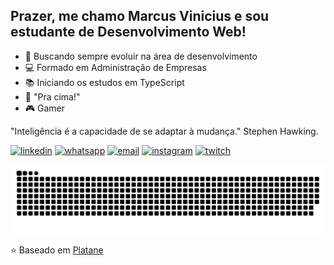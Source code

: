 ## Prazer, me chamo Marcus Vinicius e sou estudante de Desenvolvimento Web!

- 🔭 Buscando sempre evoluir na área de desenvolvimento
- 💻 Formado em Administração de Empresas
- 📚 Iniciando os estudos em TypeScript
- 🚀 "Pra cima!"
- 🎮 Gamer

"Inteligência é a capacidade de se adaptar à mudança." Stephen Hawking.
 
<div>
  <a href="https://www.linkedin.com/in/marcusvmendes-webdev/" target="_blank"><img src="https://img.shields.io/badge/-LinkedIn-%230077B5?style=for-the-badge&logo=linkedin&logoColor=white" alt="linkedin" target="_blank"></a>
  <a href="https://api.whatsapp.com/send?phone=5533984139476&text=Oi,%20%20venho%20por%20meio%20do%20Portf%C3%B3lio!" target="_blank"><img src="https://img.shields.io/badge/WhatsApp-25D366?style=for-the-badge&logo=whatsapp&logoColor=white" alt="whatsapp" target="_blank"></a>
  <a href = "mailto:marcus.mendes89@gmail.com"><img src="https://img.shields.io/badge/Gmail-D14836?style=for-the-badge&logo=gmail&logoColor=white" alt="email" target="_blank"></a>
  <a href="https://www.instagram.com/vmendesmarcus/" target="_blank"><img src="https://img.shields.io/badge/-Instagram-%23E4405F?style=for-the-badge&logo=instagram&logoColor=white" alt="instagram" target="_blank"></a>
 	<a href="https://www.twitch.tv/dmagnusz" target="_blank"><img src="https://img.shields.io/badge/Twitch-9146FF?style=for-the-badge&logo=twitch&logoColor=white" alt="twitch" target="_blank"></a>
 
![snake gif](https://github.com/MarcusVMendes/MarcusVmendes/blob/output/github-contribution-grid-snake.svg)
  
  ⭐️ Baseado em [Platane](https://github.com/Platane/Platane)
</div>


